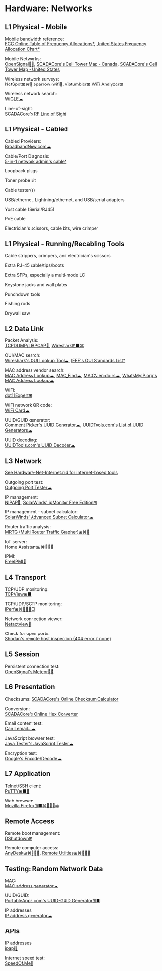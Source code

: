# Hardware: Networks

## L1 Physical - Mobile

Mobile bandwidth reference:  
[FCC Online Table of Frequency Allocations*](https://transition.fcc.gov/oet/spectrum/table/fcctable.pdf),
[United States Frequency Allocation Chart*](https://www.ntia.doc.gov/page/2011/united-states-frequency-allocation-chart)

Mobile Networks:  
[OpenSignal🍎🤖](https://www.opensignal.com/apps),
[SCADACore's Cell Tower Map - Canada](https://www.scadacore.com/tools/rf-path/cell-tower-map-canada/),
[SCADACore's Cell Tower Map - United States](https://www.scadacore.com/tools/rf-path/cell-tower-map-united-states/)

Wireless network surveys:  
[NetSpot⊞⌘🤖](https://www.netspotapp.com/)
[sparrow-wifi🐧](https://github.com/ghostop14/sparrow-wifi),
[Vistumbler⊞](https://www.vistumbler.net/)
[WiFi Analyzer⊞](https://www.microsoft.com/en-us/p/wifi-analyzer/9nblggh33n0n)

Wireless network search:  
[WiGLE☁](https://wigle.net/)

Line-of-sight:  
[SCADACore's RF Line of Sight](https://www.scadacore.com/tools/rf-path/rf-line-of-sight/)

## L1 Physical - Cabled

Cabled Providers:  
[BroadbandNow.com☁](https://broadbandnow.com/)

Cable/Port Diagnosis:  
[5-in-1 network admin's cable*](http://www.ossmann.com/5-in-1.html)

Loopback plugs

Toner probe kit

Cable tester(s)

USB/ethernet, Lightning/ethernet, and USB/serial adapters

Yost cable (Serial/RJ45)

PoE cable

Electrician's scissors, cable bits, wire crimper

## L1 Physical - Running/Recabling Tools

Cable strippers, crimpers, and electrician's scissors

Extra RJ-45 cable/tips/boots

Extra SFPs, especially a multi-mode LC

Keystone jacks and wall plates

Punchdown tools

Fishing rods

Drywall saw

## L2 Data Link

Packet Analysis:  
[TCPDUMP/LIBPCAP🐧](https://www.tcpdump.org/),
[Wireshark⊞■⌘](https://www.wireshark.org/)

OUI/MAC search:  
[Wireshark's OUI Lookup Tool☁](https://www.wireshark.org/tools/oui-lookup.html),
[IEEE's OUI Standards List*](http://standards-oui.ieee.org/oui/oui.txt)

MAC address vendor search:  
[MAC Address Lookup☁](https://www.macvendorlookup.com/),
[MAC_Find☁](http://coffer.com/mac_find/),
[MA:CV:en:do:rs☁](https://macvendors.com/),
[WhatsMyIP.org's MAC Address Lookup☁](https://www.whatsmyip.org/mac-address-lookup/)

WiFi:  
[dot11Expert⊞](https://kcsoftwares.com/?dot11expert)

WiFi network QR code:  
[WiFi Card☁](https://wificard.io/)

UUID/GUID generator:  
[Comment Picker's UUID Generator☁](https://commentpicker.com/uuid-generator.php),
[UUIDTools.com's List of UUID Generators☁](https://www.uuidtools.com/generate)

UUID decoding:  
[UUIDTools.com's UUID Decoder☁](https://www.uuidtools.com/decode)

## L3 Network

[See Hardware-Net-Internet.md for internet-based tools](https://github.com/Phileosopher/toolbox/blob/master/Hardware-Net-Internet.md)

Outgoing port test:  
[Outgoing Port Tester☁](http://52.47.209.216/)

IP management:  
[NIPAP🐧](https://spritelink.github.io/NIPAP/),
[SolarWinds' ipMonitor Free Edition⊞](https://www.solarwinds.com/free-tools/ipmonitor-free)

IP management - subnet calculator:  
[SolarWinds' Advanced Subnet Calculator☁](https://www.solarwinds.com/free-tools/advanced-subnet-calculator)

Router traffic analysis:  
[MRTG (Multi Router Traffic Grapher)⊞⌘🐧](https://oss.oetiker.ch/mrtg/)

IoT server:  
[Home Assistant⊞⌘🐧🍎🤖](https://www.home-assistant.io/)

IPMI:  
[FreeIPMI🐧](https://www.gnu.org/software/freeipmi/)

## L4 Transport

TCP/UDP monitoring:  
[TCPView⊞■](https://docs.microsoft.com/en-us/sysinternals/downloads/tcpview)

TCP/UDP/SCTP monitoring:  
[iPerf⊞⌘🐧🍎🤖□](https://iperf.fr/)

Network connection viewer:  
[Netactview🐧](http://netactview.sourceforge.net/)

Check for open ports:  
[Shodan's remote host inspection (404 error if none)](https://beta.shodan.io/host/$YOUR_REMOTE_ADDR)

## L5 Session

Persistent connection test:  
[OpenSignal's Meteor🍎🤖](https://www.opensignal.com/apps)

## L6 Presentation

Checksums:
[SCADACore's Online Checksum Calculator](https://www.scadacore.com/tools/programming-calculators/online-checksum-calculator)

Conversion:  
[SCADACore's Online Hex Converter](https://www.scadacore.com/tools/programming-calculators/online-hex-converter/)

Email content test:  
[Can I email...☁](https://www.caniemail.com/)

JavaScript browser test:  
[Java Tester's JavaScript Tester☁](https://javatester.org/javascript.html)

Encryption test:  
[Google's Encode/Decode☁](https://toolbox.googleapps.com/apps/encode_decode/)

## L7 Application

Telnet/SSH client:  
[PuTTY⊞■🐧](https://putty.org/)

Web browser:  
[Mozilla Firefox⊞■⌘🐧🍎🤖⇉](https://www.mozilla.org/en-US/firefox/)

## Remote Access

Remote boot management:  
[DShutdown⊞](http://dimio.altervista.org/eng/#DShutdown)

Remote computer access:  
[AnyDesk⊞⌘🐧🍎🤖](https://anydesk.com/),
[Remote Utilities⊞⌘🐧🍎🤖](https://www.remoteutilities.com/)

## Testing: Random Network Data

MAC:  
[MAC address generator☁](https://commentpicker.com/mac-address-generator.php)

UUID/GUID:  
[PortableApps.com's UUID-GUID Generator⊞■](https://portableapps.com/apps/utilities/uuid-guid_generator_portable)

IP addresses:  
[IP address generator☁](https://commentpicker.com/ip-address-generator.php)

## APIs

IP addresses:  
[ipapi🔌](https://ipapi.com/)

Internet speed test:  
[SpeedOf.Me🔌](https://speedof.me/api.html)
